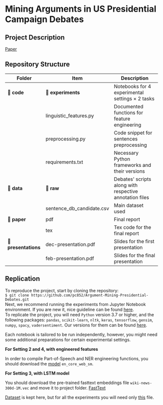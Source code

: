 # Mining Arguments in US Presidential Campaign Debates

## Project Description 

[Paper](https://aclanthology.org/P19-1463/)

## Repository Structure 

|Folder   |Item   |Description   |
|---|---|---|
|:file_folder: **code**   |:file_folder: **experiments**|Notebooks for 4 experimental settings ×  2 tasks |
|   |linguistic_features.py |Documented functions for feature engineering |
|   |preprocessing.py |Code snippet for sentences preprocessing|
|   |requirements.txt   |Necessary Python frameworks and their versions   |
|:file_folder: **data**   |:file_folder: **raw**   |Debates' scripts along with respective annotation files   |
|   |sentence_db_candidate.csv   |Main dataset used   |
|:file_folder: **paper**   |pdf   |Final report   |
|   |tex   |Tex code for the final report   |
|:file_folder: **presentations**   |dec-presentation.pdf   |Slides for the first presentation |
|   |feb-presentation.pdf   |Slides for the final presentation   |

## Replication 

To reproduce the project, start by cloning the repository: 
<br />
`$ git clone https://github.com/pc852/Argument-Mining-Presidential-Debates.git`
<br />
Next, we recommend running the experiments from Jupyter Notebook environment. If you are new it, nice guideline can be found [here](https://www.dataquest.io/blog/jupyter-notebook-tutorial/).
<br />
To replicate the project, you will need `Python` version 3.7 or higher, and the following packages: `pandas`, `scikit-learn`, `nltk`, `keras`, `tensorflow`, `gensim`, `numpy`, `spacy`, `vadersentiment`. Our versions for them can be found [here](https://github.com/pc852/Argument-Mining-Presidential-Debates/blob/main/code/requirements.txt).

Each notebook is tailored to be run independently, however, you might need some additional preparations for certain experimental settings. 

**For Setting 2 and 4, with engineered features**

In order to compile Part-of-Speech and NER engineering functions, you should download the [model](https://spacy.io/usage) `en_core_web_sm`. 

**For Setting 3, with LSTM model**

You should download the pre-trained fasttext embeddings file `wiki-news-300d-1M.vec` and move it to project folder. [FastText](https://fasttext.cc/docs/en/english-vectors.html)


[Dataset](https://github.com/ElecDeb60To16/Dataset) is kept here, but for all the experiments you will need only [this](https://github.com/pc852/Argument-Mining-Presidential-Debates/blob/main/data/sentence_db_candidate.csv) file.




